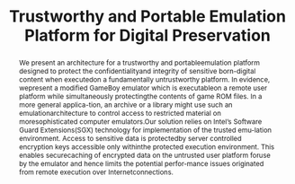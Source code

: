 ---
abstract: We present an architecture for a trustworthy and portableemulation platform
  designed to protect the confidentialityand integrity of sensitive born-digital content
  when executedon a fundamentally untrustworthy platform. In evidence, wepresent a
  modified GameBoy emulator which is executableon a remote user platform while simultaneously
  protectingthe contents of game ROM files. In a more general applica-tion, an archive
  or a library might use such an emulationarchitecture to control access to restricted
  material on moresophisticated computer emulators.Our solution relies on Intel’s
  Software Guard Extensions(SGX) technology for implementation of the trusted emu-lation
  environment. Access to sensitive data is protectedby server controlled encryption
  keys accessible only withinthe protected execution environment. This enables securecaching
  of encrypted data on the untrusted user platform foruse by the emulator and hence
  limits the potential perfor-mance issues originated from remote execution over Internetconnections.
creators:
- Myers, Steven
- Brown, Geoffrey
- Tarkhani, Zahra
date: null
document_url: https://services.phaidra.univie.ac.at/api/object/o:931066/download
grand_parent: iPRES
institutions: []
keywords:
- kyoto
landing_page_url: https://phaidra.univie.ac.at/o:931066
language: eng
layout: publication
license: CC BY-SA 4.0 International
notes_url: null
parent: iPRES 2017
presentation_url: null
publication_type: paper
size: 379441
source_name: iPRES
title: Trustworthy and Portable Emulation Platform for Digital Preservation
year: 2017
---
